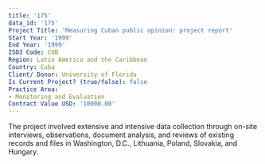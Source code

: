```yaml
---
title: '175'
data_id: '175'
Project Title: 'Measuring Cuban public opinion: project report'
Start Year: '1999'
End Year: '1999'
ISO3 Code: CUB
Region: Latin America and the Caribbean
Country: Cuba
Client/ Donor: University of Florida
Is Current Project? (true/false): false
Practice Area:
- Monitoring and Evaluation
Contract Value USD: '10000.00'
---
```


The project involved extensive and intensive data collection through on-site interviews, observations, document analysis, and reviews of existing records and files in Washington, D.C., Lithuania, Poland, Slovakia, and Hungary.